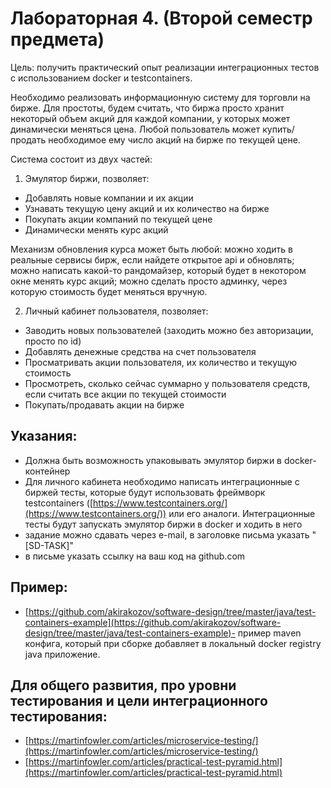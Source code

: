 # Лабораторная 4. (Второй семестр предмета)

Цель: получить практический опыт реализации интеграционных тестов с использованием docker и testcontainers.

Необходимо реализовать информационную систему для торговли на бирже. Для простоты, будем считать, что биржа просто хранит некоторый объем акций для каждой компании, у которых может динамически меняться цена. Любой пользователь может купить/продать необходимое ему число акций на бирже по текущей цене.

Система состоит из двух частей:

1. Эмулятор биржи, позволяет:

- Добавлять новые компании и их акции
- Узнавать текущую цену акций и их количество на бирже
- Покупать акции компаний по текущей цене
- Динамически менять курс акций

Механизм обновления курса может быть любой: можно ходить в реальные сервисы бирж, если найдете открытое api и обновлять; можно написать какой-то рандомайзер, который будет в некотором окне менять курс акций; можно сделать просто админку, через которую стоимость будет меняться вручную.

2. Личный кабинет пользователя, позволяет:

- Заводить новых пользователей (заходить можно без авторизации, просто по id)
- Добавлять денежные средства на счет пользователя
- Просматривать акции пользователя, их количество и текущую стоимость
- Просмотреть, сколько сейчас суммарно у пользователя средств, если считать все акции по текущей стоимости
- Покупать/продавать акции на бирже

## Указания:

- Должна быть возможность упаковывать эмулятор биржи в docker-контейнер
- Для личного кабинета необходимо написать интеграционные с биржей тесты, которые будут использовать фреймворк testcontainers ([https://www.testcontainers.org/](https://www.testcontainers.org/)) или его аналоги. Интеграционные тесты будут запускать эмулятор биржи в docker и ходить в него
- задание можно сдавать через e-mail, в заголовке письма указать &quot;[SD-TASK]&quot;
- в письме указать ссылку на ваш код на github.com

## Пример:

- [https://github.com/akirakozov/software-design/tree/master/java/test-containers-example](https://github.com/akirakozov/software-design/tree/master/java/test-containers-example)- пример mavеn конфига, который при сборке добавляет в локальный docker registry java приложение.

## Для общего развития, про уровни тестирования и цели интеграционного тестирования:

- [https://martinfowler.com/articles/microservice-testing/](https://martinfowler.com/articles/microservice-testing/)
- [https://martinfowler.com/articles/practical-test-pyramid.html](https://martinfowler.com/articles/practical-test-pyramid.html)
